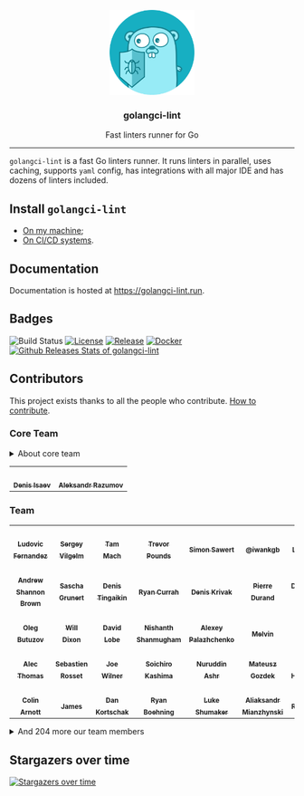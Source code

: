 <p align="center">
  <img alt="golangci-lint logo" src="assets/go.png" height="150" />
  <h3 align="center">golangci-lint</h3>
  <p align="center">Fast linters runner for Go</p>
</p>

---

`golangci-lint` is a fast Go linters runner. It runs linters in parallel, uses caching, supports `yaml` config, has integrations
with all major IDE and has dozens of linters included.

## Install `golangci-lint`

- [On my machine](https://golangci-lint.run/usage/install/#local-installation);
- [On CI/CD systems](https://golangci-lint.run/usage/install/#ci-installation).

## Documentation

Documentation is hosted at https://golangci-lint.run.

## Badges

![Build Status](https://github.com/golangci/golangci-lint/workflows/CI/badge.svg)
[![License](https://img.shields.io/github/license/golangci/golangci-lint)](/LICENSE)
[![Release](https://img.shields.io/github/release/golangci/golangci-lint.svg)](https://github.com/golangci/golangci-lint/releases/latest)
[![Docker](https://img.shields.io/docker/pulls/golangci/golangci-lint)](https://hub.docker.com/r/golangci/golangci-lint)
[![Github Releases Stats of golangci-lint](https://img.shields.io/github/downloads/golangci/golangci-lint/total.svg?logo=github)](https://somsubhra.github.io/github-release-stats/?username=golangci&repository=golangci-lint)

## Contributors

This project exists thanks to all the people who contribute. [How to contribute](https://golangci-lint.run/contributing/quick-start/).

<!-- BEGIN AUTOGENERATED CONTRIBUTORS -->
<!-- prettier-ignore-start -->
<!-- markdownlint-disable -->
### Core Team

<details>
<summary>About core team</summary>

The GolangCI Core Team is a group of contributors that have demonstrated a lasting enthusiasm for the project and community.
The GolangCI Core Team has GitHub admin privileges on the repo.

#### Responsibilities
The Core Team has the following responsibilities:

1. Being available to answer high-level questions about vision and future.
2. Being available to review longstanding/forgotten pull requests.
3. Occasionally check issues, offer input, and categorize with GitHub issue labels.
4. Looking out for up-and-coming members of the GolangCI community who might want to serve as Core Team members.
5. Note that the Core Team – and all GolangCI contributors – are open source volunteers; membership on the Core Team is expressly not an obligation. The Core Team is distinguished as leaders in the community and while they are a good group to turn to when someone needs an answer to a question, they are still volunteering their time, and may not be available to help immediately.

</details>

<table>
<tr>
  <td align="center"><a href="https://disaev.me?utm_source=golangci-lint-contributors"><img src="https://avatars.githubusercontent.com/u/4648736?u=8c4976f3d4506b780533feacae77324505e8fa1c&v=4" width="100px;" alt=""/><br /><sub><b>Denis Isaev</b></sub></a></td>
  <td align="center"><a href="https://keybase.io/ernado?utm_source=golangci-lint-contributors"><img src="https://avatars.githubusercontent.com/u/866677?u=d349f6974fbf43763fa0c8f37c230e2a7ed28071&v=4" width="100px;" alt=""/><br /><sub><b>Aleksandr Razumov</b></sub></a></td>
</tr>
</table>

### Team

<table>
<tr>
  <td align="center"><a href="https://ldez.github.io/?utm_source=golangci-lint-contributors"><img src="https://avatars.githubusercontent.com/u/5674651?u=45f0e097891f1e7e0c45c5224dcce11c867038af&v=4" width="100px;" alt=""/><br /><sub><b>Ludovic Fernandez</b></sub></a></td>
  <td align="center"><a href="https://vilgelm.com?utm_source=golangci-lint-contributors"><img src="https://avatars.githubusercontent.com/u/523825?u=0d68efb10b9bbd957a2cf71c6633cf24f2e63106&v=4" width="100px;" alt=""/><br /><sub><b>Sergey Vilgelm</b></sub></a></td>
  <td align="center"><a href="https://tammach.dev?utm_source=golangci-lint-contributors"><img src="https://avatars.githubusercontent.com/u/9019229?u=434a8656f0f0917d35fe56322c81811036ec0e0c&v=4" width="100px;" alt=""/><br /><sub><b>Tam Mach</b></sub></a></td>
  <td align="center"><a href="https://tpounds.com?utm_source=golangci-lint-contributors"><img src="https://avatars.githubusercontent.com/u/195041?u=cab053161e59fece04c051169b59882b299ce97a&v=4" width="100px;" alt=""/><br /><sub><b>Trevor Pounds</b></sub></a></td>
  <td align="center"><a href="https://sawert.se?utm_source=golangci-lint-contributors"><img src="https://avatars.githubusercontent.com/u/3248948?u=168a0256091039230b67689a2e41202edfc481a2&v=4" width="100px;" alt=""/><br /><sub><b>Simon Sawert</b></sub></a></td>
  <td align="center"><a href="https://critical.today?utm_source=golangci-lint-contributors"><img src="https://avatars.githubusercontent.com/u/939646?u=9e11cf6d10e95c7b7f23b2a0199149139b387111&v=4" width="100px;" alt=""/><br /><sub><b>@iwankgb</b></sub></a></td>
  <td align="center"><a href="https://github.com/daixiang0?utm_source=golangci-lint-contributors"><img src="https://avatars.githubusercontent.com/u/26538619?u=6261612ded324edb4ce57dce98e40413276aeb74&v=4" width="100px;" alt=""/><br /><sub><b>Long Dai</b></sub></a></td>
</tr>
<tr>
  <td align="center"><a href="https://github.com/ashanbrown?utm_source=golangci-lint-contributors"><img src="https://avatars.githubusercontent.com/u/1858046?u=0f76832b272abc39282bac53c5507c1fc0703464&v=4" width="100px;" alt=""/><br /><sub><b>Andrew Shannon Brown</b></sub></a></td>
  <td align="center"><a href="http://saschagrunert.de?utm_source=golangci-lint-contributors"><img src="https://avatars.githubusercontent.com/u/695473?u=9b613ef9d039ad97b26b9bb2c72cdfc528a716cc&v=4" width="100px;" alt=""/><br /><sub><b>Sascha Grunert</b></sub></a></td>
  <td align="center"><a href="https://github.com/denis-tingaikin?utm_source=golangci-lint-contributors"><img src="https://avatars.githubusercontent.com/u/49399980?u=f5f05175a10b12450028c49e1f98a76dec05f465&v=4" width="100px;" alt=""/><br /><sub><b>Denis Tingaikin</b></sub></a></td>
  <td align="center"><a href="https://github.com/ryancurrah?utm_source=golangci-lint-contributors"><img src="https://avatars.githubusercontent.com/u/6209771?u=9d81ec835f9d3b4bc096422950567b213cea1098&v=4" width="100px;" alt=""/><br /><sub><b>Ryan Currah</b></sub></a></td>
  <td align="center"><a href="https://dkrivak.me?utm_source=golangci-lint-contributors"><img src="https://avatars.githubusercontent.com/u/11755173?v=4" width="100px;" alt=""/><br /><sub><b>Denis Krivak</b></sub></a></td>
  <td align="center"><a href="https://pierredurand.fr?utm_source=golangci-lint-contributors"><img src="https://avatars.githubusercontent.com/u/131535?v=4" width="100px;" alt=""/><br /><sub><b>Pierre Durand</b></sub></a></td>
  <td align="center"><a href="https://www.linkedin.com/in/ducovanamstel?utm_source=golangci-lint-contributors"><img src="https://avatars.githubusercontent.com/u/896592?u=d137ca0926c6e2a865f777053b8ade2e893ff80b&v=4" width="100px;" alt=""/><br /><sub><b>Duco van Amstel</b></sub></a></td>
</tr>
<tr>
  <td align="center"><a href="https://github.com/butuzov?utm_source=golangci-lint-contributors"><img src="https://avatars.githubusercontent.com/u/651824?u=6d901cb2d69a34896322733a5c0eb44982f3c61e&v=4" width="100px;" alt=""/><br /><sub><b>Oleg Butuzov</b></sub></a></td>
  <td align="center"><a href="https://willd.io?utm_source=golangci-lint-contributors"><img src="https://avatars.githubusercontent.com/u/6287275?u=58d7a50b67e7a04e26bcc85c670cf84230f9fe18&v=4" width="100px;" alt=""/><br /><sub><b>Will Dixon</b></sub></a></td>
  <td align="center"><a href="https://www.linkedin.com/in/dlopbec/?utm_source=golangci-lint-contributors"><img src="https://avatars.githubusercontent.com/u/5780637?u=6d93eaeff6f75facf5eeadb7d1a735ec9483f181&v=4" width="100px;" alt=""/><br /><sub><b>David Lobe</b></sub></a></td>
  <td align="center"><a href="https://growl.space?utm_source=golangci-lint-contributors"><img src="https://avatars.githubusercontent.com/u/6028224?u=e9058fc5ab87a316d5a6edb248dd71189c2ba4e7&v=4" width="100px;" alt=""/><br /><sub><b>Nishanth Shanmugham</b></sub></a></td>
  <td align="center"><a href="https://about.me/alexey.palazhchenko?utm_source=golangci-lint-contributors"><img src="https://avatars.githubusercontent.com/u/11512?v=4" width="100px;" alt=""/><br /><sub><b>Alexey Palazhchenko</b></sub></a></td>
  <td align="center"><a href="https://melvin.la?utm_source=golangci-lint-contributors"><img src="https://avatars.githubusercontent.com/u/275508?u=4c1869ff67a365968482e96400e62d7677820abc&v=4" width="100px;" alt=""/><br /><sub><b>Melvin</b></sub></a></td>
  <td align="center"><a href="http://dzx.cz?utm_source=golangci-lint-contributors"><img src="https://avatars.githubusercontent.com/u/15747583?u=ec61c760d3f87574d425323cbe7bf5194516b9eb&v=4" width="100px;" alt=""/><br /><sub><b>Matouš Dzivjak</b></sub></a></td>
</tr>
<tr>
  <td align="center"><a href="http://swapoff.org?utm_source=golangci-lint-contributors"><img src="https://avatars.githubusercontent.com/u/41767?v=4" width="100px;" alt=""/><br /><sub><b>Alec Thomas</b></sub></a></td>
  <td align="center"><a href="https://github.com/sebastien-rosset?utm_source=golangci-lint-contributors"><img src="https://avatars.githubusercontent.com/u/16657278?v=4" width="100px;" alt=""/><br /><sub><b>Sebastien Rosset</b></sub></a></td>
  <td align="center"><a href="https://github.com/jwilner?utm_source=golangci-lint-contributors"><img src="https://avatars.githubusercontent.com/u/1879661?u=d5fd87311dd118b3f6044f6d3644ebe6dbcc222c&v=4" width="100px;" alt=""/><br /><sub><b>Joe Wilner</b></sub></a></td>
  <td align="center"><a href="https://blog.ksoichiro.com/?utm_source=golangci-lint-contributors"><img src="https://avatars.githubusercontent.com/u/801987?v=4" width="100px;" alt=""/><br /><sub><b>Soichiro Kashima</b></sub></a></td>
  <td align="center"><a href="https://github.com/uudashr?utm_source=golangci-lint-contributors"><img src="https://avatars.githubusercontent.com/u/166053?u=0ccd812adf8125062b674494a4c912894206d27c&v=4" width="100px;" alt=""/><br /><sub><b>Nuruddin Ashr</b></sub></a></td>
  <td align="center"><a href="https://github.com/invidian?utm_source=golangci-lint-contributors"><img src="https://avatars.githubusercontent.com/u/16539896?u=bc6badcf4846d545738854733a5c1bd044fd9e26&v=4" width="100px;" alt=""/><br /><sub><b>Mateusz Gozdek</b></sub></a></td>
  <td align="center"><a href="https://github.com/theckman?utm_source=golangci-lint-contributors"><img src="https://avatars.githubusercontent.com/u/787332?u=e95e2c72123a59f93c1a7fd614c99f3eab3b18f1&v=4" width="100px;" alt=""/><br /><sub><b>Tim Heckman</b></sub></a></td>
</tr>
<tr>
  <td align="center"><a href="https://github.com/carnott-snap?utm_source=golangci-lint-contributors"><img src="https://avatars.githubusercontent.com/u/23408377?u=f53362538a6f5af7c6b91ab27dc0f73239abcab5&v=4" width="100px;" alt=""/><br /><sub><b>Colin Arnott</b></sub></a></td>
  <td align="center"><a href="https://github.com/Zamiell?utm_source=golangci-lint-contributors"><img src="https://avatars.githubusercontent.com/u/5511220?u=f8b0d15d0e5efe94463cff21f1f2b85df14c66b1&v=4" width="100px;" alt=""/><br /><sub><b>James</b></sub></a></td>
  <td align="center"><a href="https://kortschak.io/?utm_source=golangci-lint-contributors"><img src="https://avatars.githubusercontent.com/u/275221?u=afde66b960b9f3326fca83c2fce3e6758a58d6de&v=4" width="100px;" alt=""/><br /><sub><b>Dan Kortschak</b></sub></a></td>
  <td align="center"><a href="https://github.com/ryboe?utm_source=golangci-lint-contributors"><img src="https://avatars.githubusercontent.com/u/1250684?v=4" width="100px;" alt=""/><br /><sub><b>Ryan Boehning</b></sub></a></td>
  <td align="center"><a href="https://lukeshu.com?utm_source=golangci-lint-contributors"><img src="https://avatars.githubusercontent.com/u/90273?v=4" width="100px;" alt=""/><br /><sub><b>Luke Shumaker</b></sub></a></td>
  <td align="center"><a href="https://github.com/amenzhinsky?utm_source=golangci-lint-contributors"><img src="https://avatars.githubusercontent.com/u/1308953?u=07298a8c5d59c5637f31f30a3a40560b9475669d&v=4" width="100px;" alt=""/><br /><sub><b>Aliaksandr Mianzhynski</b></sub></a></td>
  <td align="center"><a href="http://rski.github.io?utm_source=golangci-lint-contributors"><img src="https://avatars.githubusercontent.com/u/2960312?u=f3c945c565cfe8415bb83a1e6e2057f6832d2f3e&v=4" width="100px;" alt=""/><br /><sub><b>Romanos</b></sub></a></td>
</tr>
</table>

<details>
<summary>And 204 more our team members</summary>

<table>
<tr>
  <td align="center"><a href="https://github.com/aneeshusa?utm_source=golangci-lint-contributors"><img src="https://avatars.githubusercontent.com/u/2085567?v=4" width="100px;" alt=""/><br /><sub><b>Aneesh Agrawal</b></sub></a></td>
  <td align="center"><a href="https://github.com/vovapi?utm_source=golangci-lint-contributors"><img src="https://avatars.githubusercontent.com/u/278946?u=31e14b2d2ba4b5d039d20292bff788aed8f114be&v=4" width="100px;" alt=""/><br /><sub><b>Vladimir Evgrafov</b></sub></a></td>
  <td align="center"><a href="http://qiita.com/sonatard/?utm_source=golangci-lint-contributors"><img src="https://avatars.githubusercontent.com/u/1586910?u=a55afe04467991530d0e152ded35a2359b973f5e&v=4" width="100px;" alt=""/><br /><sub><b>sonatard</b></sub></a></td>
  <td align="center"><a href="https://github.com/zhangyunhao116?utm_source=golangci-lint-contributors"><img src="https://avatars.githubusercontent.com/u/18065074?u=fa39a7103fcc35bd8675812be89d328f3004e376&v=4" width="100px;" alt=""/><br /><sub><b>ZhangYunHao</b></sub></a></td>
  <td align="center"><a href="https://github.com/jingyugao?utm_source=golangci-lint-contributors"><img src="https://avatars.githubusercontent.com/u/16934055?u=16d5d4b4b1574103cd1aaea399b236ae002055b2&v=4" width="100px;" alt=""/><br /><sub><b>gaojingyu</b></sub></a></td>
  <td align="center"><a href="https://github.com/odidev?utm_source=golangci-lint-contributors"><img src="https://avatars.githubusercontent.com/u/40816837?u=006db7f382c579d86c6649cfad96c04f54b8d222&v=4" width="100px;" alt=""/><br /><sub><b>@odidev</b></sub></a></td>
  <td align="center"><a href="https://fuyu.moe/members/nisevoid?utm_source=golangci-lint-contributors"><img src="https://avatars.githubusercontent.com/u/3254486?v=4" width="100px;" alt=""/><br /><sub><b>NiseVoid</b></sub></a></td>
</tr>
<tr>
  <td align="center"><a href="http://siobud.com?utm_source=golangci-lint-contributors"><img src="https://avatars.githubusercontent.com/u/1302304?v=4" width="100px;" alt=""/><br /><sub><b>Sean DuBois</b></sub></a></td>
  <td align="center"><a href="http://www.neglostyti.com?utm_source=golangci-lint-contributors"><img src="https://avatars.githubusercontent.com/u/2631366?v=4" width="100px;" alt=""/><br /><sub><b>Viktoras</b></sub></a></td>
  <td align="center"><a href="https://agniva.me?utm_source=golangci-lint-contributors"><img src="https://avatars.githubusercontent.com/u/1774000?u=2d77ef2b812cee7dd2dfd8f2709dcfad8b8ae539&v=4" width="100px;" alt=""/><br /><sub><b>Agniva De Sarker</b></sub></a></td>
  <td align="center"><a href="https://github.com/dahankzter?utm_source=golangci-lint-contributors"><img src="https://avatars.githubusercontent.com/u/171091?v=4" width="100px;" alt=""/><br /><sub><b>Henrik Johansson</b></sub></a></td>
  <td align="center"><a href="https://github.com/esimonov?utm_source=golangci-lint-contributors"><img src="https://avatars.githubusercontent.com/u/25531859?u=374b2f19abd0d62494bd458bc3a9c11921bd99c2&v=4" width="100px;" alt=""/><br /><sub><b>Eugene Simonov</b></sub></a></td>
  <td align="center"><a href="https://github.com/System-Glitch?utm_source=golangci-lint-contributors"><img src="https://avatars.githubusercontent.com/u/7251668?u=83aea13a141cfeb32095d5aa204c055ae4a11f7b&v=4" width="100px;" alt=""/><br /><sub><b>SystemGlitch</b></sub></a></td>
  <td align="center"><a href="https://johnstarich.com?utm_source=golangci-lint-contributors"><img src="https://avatars.githubusercontent.com/u/1009441?u=76ecc9848dd25d93f0722b077439806dac6e25b9&v=4" width="100px;" alt=""/><br /><sub><b>John Starich</b></sub></a></td>
</tr>
<tr>
  <td align="center"><a href="https://github.com/zchee?utm_source=golangci-lint-contributors"><img src="https://avatars.githubusercontent.com/u/6366270?u=b3b4c30edcd4ad8fe5da44faacbd1d70a8c836f5&v=4" width="100px;" alt=""/><br /><sub><b>Koichi Shiraishi</b></sub></a></td>
  <td align="center"><a href="https://www.bartfokker.com?utm_source=golangci-lint-contributors"><img src="https://avatars.githubusercontent.com/u/9822478?u=baf572cc0a5de3027ab0ce6a3ef42e8cbd02df36&v=4" width="100px;" alt=""/><br /><sub><b>Bart</b></sub></a></td>
  <td align="center"><a href="https://patrickkuca.com?utm_source=golangci-lint-contributors"><img src="https://avatars.githubusercontent.com/u/9790383?u=f3ee6bab4997260734040e0119d4cb35810973d7&v=4" width="100px;" alt=""/><br /><sub><b>Patrick Kuca</b></sub></a></td>
  <td align="center"><a href="https://twitter.com/quasilyte?utm_source=golangci-lint-contributors"><img src="https://avatars.githubusercontent.com/u/6286655?u=6b8bab6c6d40bf0a3b24634fcd826e32cff658c3&v=4" width="100px;" alt=""/><br /><sub><b>Iskander (Alex) Sharipov</b></sub></a></td>
  <td align="center"><a href="https://sanposhiho.com?utm_source=golangci-lint-contributors"><img src="https://avatars.githubusercontent.com/u/44139130?u=d0a40ab2af9d5c6c5a1379b80d26a0e8361161e9&v=4" width="100px;" alt=""/><br /><sub><b>Kensei Nakada</b></sub></a></td>
  <td align="center"><a href="https://dev.to/vearutop?utm_source=golangci-lint-contributors"><img src="https://avatars.githubusercontent.com/u/1381436?v=4" width="100px;" alt=""/><br /><sub><b>Viacheslav Poturaev</b></sub></a></td>
  <td align="center"><a href="https://github.com/dbraley?utm_source=golangci-lint-contributors"><img src="https://avatars.githubusercontent.com/u/2067019?u=47d3d161a65b877714779c39d2eb6dc686d427ec&v=4" width="100px;" alt=""/><br /><sub><b>David Braley</b></sub></a></td>
</tr>
<tr>
  <td align="center"><a href="https://lukasmalkmus.io?utm_source=golangci-lint-contributors"><img src="https://avatars.githubusercontent.com/u/9931588?u=51de6132f5f0e8f88aedf265a5205d9a91f4e1aa&v=4" width="100px;" alt=""/><br /><sub><b>Lukas Malkmus</b></sub></a></td>
  <td align="center"><a href="https://github.com/kulti?utm_source=golangci-lint-contributors"><img src="https://avatars.githubusercontent.com/u/1286683?u=d6b6fa0c86e3b714f7cb744bc79c052f81e5678c&v=4" width="100px;" alt=""/><br /><sub><b>Aleksey Bakin</b></sub></a></td>
  <td align="center"><a href="https://github.com/zealws?utm_source=golangci-lint-contributors"><img src="https://avatars.githubusercontent.com/u/794008?u=254ae340544f623670da67073fdbd7cfe37aa9f7&v=4" width="100px;" alt=""/><br /><sub><b>Zeal Wierslee</b></sub></a></td>
  <td align="center"><a href="https://github.com/kunwardeep?utm_source=golangci-lint-contributors"><img src="https://avatars.githubusercontent.com/u/13211086?u=d7eefb203f6ae0d66392ed4c874be785c1acc3d3&v=4" width="100px;" alt=""/><br /><sub><b>Kunwardeep</b></sub></a></td>
  <td align="center"><a href="https://github.com/srenatus?utm_source=golangci-lint-contributors"><img src="https://avatars.githubusercontent.com/u/870638?u=4607741d467654d0c0643043a64da994df94b76f&v=4" width="100px;" alt=""/><br /><sub><b>Stephan Renatus</b></sub></a></td>
  <td align="center"><a href="https://github.com/diegs?utm_source=golangci-lint-contributors"><img src="https://avatars.githubusercontent.com/u/74719?v=4" width="100px;" alt=""/><br /><sub><b>Diego Pontoriero</b></sub></a></td>
  <td align="center"><a href="https://www.linkedin.com/in/daniel-helfand-068aaa30/?utm_source=golangci-lint-contributors"><img src="https://avatars.githubusercontent.com/u/34258252?u=68dad1d1d85d47c4bab2de0112ab495c89b6fd49&v=4" width="100px;" alt=""/><br /><sub><b>Daniel Helfand</b></sub></a></td>
</tr>
<tr>
  <td align="center"><a href="https://github.com/zikaeroh?utm_source=golangci-lint-contributors"><img src="https://avatars.githubusercontent.com/u/48577114?u=0732d500b9122545949572de8a2e8f1fe9d4dd88&v=4" width="100px;" alt=""/><br /><sub><b>Zik</b></sub></a></td>
  <td align="center"><a href="https://github.com/alexec?utm_source=golangci-lint-contributors"><img src="https://avatars.githubusercontent.com/u/1142830?u=9402e9228d932dfe46ffd8a0b1185bd907cac79f&v=4" width="100px;" alt=""/><br /><sub><b>Alex Collins</b></sub></a></td>
  <td align="center"><a href="https://nakabonne.dev?utm_source=golangci-lint-contributors"><img src="https://avatars.githubusercontent.com/u/19730728?u=88c465f1caf239c1852208116593939c22312c13&v=4" width="100px;" alt=""/><br /><sub><b>Ryo Nakao</b></sub></a></td>
  <td align="center"><a href="https://github.com/dahu33?utm_source=golangci-lint-contributors"><img src="https://avatars.githubusercontent.com/u/2038888?u=d4ab9e715b894d12a6b4cef9b66bc81145126dd4&v=4" width="100px;" alt=""/><br /><sub><b>Pierre R</b></sub></a></td>
  <td align="center"><a href="http://magnetikonline.com?utm_source=golangci-lint-contributors"><img src="https://avatars.githubusercontent.com/u/1818757?u=27ca8c53c66113faa67f6b48aeb8841717c0ee2f&v=4" width="100px;" alt=""/><br /><sub><b>Peter Mescalchin</b></sub></a></td>
  <td align="center"><a href="https://tommy-muehle.io?utm_source=golangci-lint-contributors"><img src="https://avatars.githubusercontent.com/u/1351840?u=e67e63465607260d9e486875ac8f9dbb299c08f9&v=4" width="100px;" alt=""/><br /><sub><b>Tommy Mühle</b></sub></a></td>
  <td align="center"><a href="https://github.com/thaJeztah?utm_source=golangci-lint-contributors"><img src="https://avatars.githubusercontent.com/u/1804568?u=ebc86d007fefd2b388d2a8da5f0e3d6f239ede2f&v=4" width="100px;" alt=""/><br /><sub><b>Sebastiaan van Stijn</b></sub></a></td>
</tr>
<tr>
  <td align="center"><a href="https://github.com/Dominik-K?utm_source=golangci-lint-contributors"><img src="https://avatars.githubusercontent.com/u/5795847?u=e32b349860f30b6d08dd361399df310ab4bbf492&v=4" width="100px;" alt=""/><br /><sub><b>@Dominik-K</b></sub></a></td>
  <td align="center"><a href="https://ferhatelmas.com?utm_source=golangci-lint-contributors"><img src="https://avatars.githubusercontent.com/u/648018?u=22a8813458f8832e73d2b3b12b5e3685547ba0e9&v=4" width="100px;" alt=""/><br /><sub><b>ferhat elmas</b></sub></a></td>
  <td align="center"><a href="https://twitter.com/migueljimeno96?utm_source=golangci-lint-contributors"><img src="https://avatars.githubusercontent.com/u/6826244?u=03bcd0f7f342886d3abc5281311c932e832b3146&v=4" width="100px;" alt=""/><br /><sub><b>M. Ángel Jimeno</b></sub></a></td>
  <td align="center"><a href="https://github.com/crsdrw?utm_source=golangci-lint-contributors"><img src="https://avatars.githubusercontent.com/u/811010?v=4" width="100px;" alt=""/><br /><sub><b>Chris Drew</b></sub></a></td>
  <td align="center"><a href="https://github.com/maratori?utm_source=golangci-lint-contributors"><img src="https://avatars.githubusercontent.com/u/16486128?v=4" width="100px;" alt=""/><br /><sub><b>Marat Reymers</b></sub></a></td>
  <td align="center"><a href="http://teivah.io?utm_source=golangci-lint-contributors"><img src="https://avatars.githubusercontent.com/u/934784?u=a205b19f43dc3f90c3cbf5b1d6198328c2dff6c3&v=4" width="100px;" alt=""/><br /><sub><b>Teiva Harsanyi</b></sub></a></td>
  <td align="center"><a href="https://github.com/csilvers?utm_source=golangci-lint-contributors"><img src="https://avatars.githubusercontent.com/u/1445223?v=4" width="100px;" alt=""/><br /><sub><b>Craig Silverstein</b></sub></a></td>
</tr>
<tr>
  <td align="center"><a href="https://entgo.io?utm_source=golangci-lint-contributors"><img src="https://avatars.githubusercontent.com/u/7413593?u=bd1180bdbb558d7f74be9e0a0a840529b1442c1e&v=4" width="100px;" alt=""/><br /><sub><b>Ariel Mashraki</b></sub></a></td>
  <td align="center"><a href="https://github.com/idenx?utm_source=golangci-lint-contributors"><img src="https://avatars.githubusercontent.com/u/1843231?v=4" width="100px;" alt=""/><br /><sub><b>Denis Isaev</b></sub></a></td>
  <td align="center"><a href="http://twpayne.blogspot.com/?utm_source=golangci-lint-contributors"><img src="https://avatars.githubusercontent.com/u/6942?u=227a4496aba8d3f526c53bdb6aa7713b22c56906&v=4" width="100px;" alt=""/><br /><sub><b>Tom Payne</b></sub></a></td>
  <td align="center"><a href="https://fsouza.dev?utm_source=golangci-lint-contributors"><img src="https://avatars.githubusercontent.com/u/108725?u=b8d5f2610fa65b1ff6e54ff6f2b16a4643c8d849&v=4" width="100px;" alt=""/><br /><sub><b>francisco souza</b></sub></a></td>
  <td align="center"><a href="https://www.pedanticorderliness.com?utm_source=golangci-lint-contributors"><img src="https://avatars.githubusercontent.com/u/343979?u=6443fee0e543d22b07b02edf0ed8fb1ce4943b5a&v=4" width="100px;" alt=""/><br /><sub><b>Ryan Olds</b></sub></a></td>
  <td align="center"><a href="https://www.suezawa.net/?utm_source=golangci-lint-contributors"><img src="https://avatars.githubusercontent.com/u/1150301?u=ef7565231d0940a9bcf4b52496268cb56773ba0a&v=4" width="100px;" alt=""/><br /><sub><b>Hiroki Suezawa</b></sub></a></td>
  <td align="center"><a href="https://github.com/jfrabaute?utm_source=golangci-lint-contributors"><img src="https://avatars.githubusercontent.com/u/100247?v=4" width="100px;" alt=""/><br /><sub><b>Fabrice</b></sub></a></td>
</tr>
<tr>
  <td align="center"><a href="https://github.com/cblecker?utm_source=golangci-lint-contributors"><img src="https://avatars.githubusercontent.com/u/1431969?v=4" width="100px;" alt=""/><br /><sub><b>Christoph Blecker</b></sub></a></td>
  <td align="center"><a href="http://immutables.pl?utm_source=golangci-lint-contributors"><img src="https://avatars.githubusercontent.com/u/909896?u=8c37517f61b02e529477ea1e68e52b453d849312&v=4" width="100px;" alt=""/><br /><sub><b>Mateusz Bilski</b></sub></a></td>
  <td align="center"><a href="https://github.com/RX14?utm_source=golangci-lint-contributors"><img src="https://avatars.githubusercontent.com/u/2788811?u=af7e6311b7c6a7288c691caaccd8d9bbe5978967&v=4" width="100px;" alt=""/><br /><sub><b>Stephanie Wilde-Hobbs</b></sub></a></td>
  <td align="center"><a href="http://www.twitter.com/corylanou?utm_source=golangci-lint-contributors"><img src="https://avatars.githubusercontent.com/u/585100?u=7a1c046e387bdd6358e970e75a9f8ff06d0cf75c&v=4" width="100px;" alt=""/><br /><sub><b>Cory LaNou</b></sub></a></td>
  <td align="center"><a href="https://github.com/vitalyisaev2?utm_source=golangci-lint-contributors"><img src="https://avatars.githubusercontent.com/u/5507054?u=a6015f53f3ce999d065218ecf43242f11b6c72ad&v=4" width="100px;" alt=""/><br /><sub><b>Vitaly Isaev</b></sub></a></td>
  <td align="center"><a href="https://kilabit.info?utm_source=golangci-lint-contributors"><img src="https://avatars.githubusercontent.com/u/43306?v=4" width="100px;" alt=""/><br /><sub><b>Shulhan</b></sub></a></td>
  <td align="center"><a href="https://renatosuero.dev/?utm_source=golangci-lint-contributors"><img src="https://avatars.githubusercontent.com/u/1093214?u=c37ab360f4fa3a6c7f168aaf706e8a47323dc101&v=4" width="100px;" alt=""/><br /><sub><b>Renato Suero</b></sub></a></td>
</tr>
<tr>
  <td align="center"><a href="https://github.com/bvwells?utm_source=golangci-lint-contributors"><img src="https://avatars.githubusercontent.com/u/22873967?u=033f18ad6e723a44fb01eed9e3a4665457de5636&v=4" width="100px;" alt=""/><br /><sub><b>Ben Wells</b></sub></a></td>
  <td align="center"><a href="https://github.com/bflad?utm_source=golangci-lint-contributors"><img src="https://avatars.githubusercontent.com/u/189114?v=4" width="100px;" alt=""/><br /><sub><b>Brian Flad</b></sub></a></td>
  <td align="center"><a href="http://www.ivehearditbothways.com/?utm_source=golangci-lint-contributors"><img src="https://avatars.githubusercontent.com/u/3922475?u=e2cfddc84121f6a272500b41bc75aa8a3bef9df7&v=4" width="100px;" alt=""/><br /><sub><b>Sean McGinnis</b></sub></a></td>
  <td align="center"><a href="https://github.com/grongor?utm_source=golangci-lint-contributors"><img src="https://avatars.githubusercontent.com/u/972493?v=4" width="100px;" alt=""/><br /><sub><b>Jakub Chábek</b></sub></a></td>
  <td align="center"><a href="https://github.com/tdakkota?utm_source=golangci-lint-contributors"><img src="https://avatars.githubusercontent.com/u/15220500?u=41aad36b4fcc340495e2d1d0193255e4010e6a59&v=4" width="100px;" alt=""/><br /><sub><b>tdakkota</b></sub></a></td>
  <td align="center"><a href="https://github.com/ewohltman?utm_source=golangci-lint-contributors"><img src="https://avatars.githubusercontent.com/u/5953186?u=bf31ce63008802393b3b58c3bd84b8dae76b3946&v=4" width="100px;" alt=""/><br /><sub><b>Eric Wohltman</b></sub></a></td>
  <td align="center"><a href="https://github.com/clebs?utm_source=golangci-lint-contributors"><img src="https://avatars.githubusercontent.com/u/1059661?u=5e97822449348c17c17a78621eb96eaf74deb103&v=4" width="100px;" alt=""/><br /><sub><b>Borja Clemente</b></sub></a></td>
</tr>
<tr>
  <td align="center"><a href="https://github.com/masibw?utm_source=golangci-lint-contributors"><img src="https://avatars.githubusercontent.com/u/43804414?u=cc47091557adf2a950b10400b15d76916ff5f97f&v=4" width="100px;" alt=""/><br /><sub><b>masibw</b></sub></a></td>
  <td align="center"><a href="http://me.gsora.xyz?utm_source=golangci-lint-contributors"><img src="https://avatars.githubusercontent.com/u/145909?u=d16caa31322cbaaf401f76ad7030f9743dfb4e4a&v=4" width="100px;" alt=""/><br /><sub><b>Gianguido Sora'</b></sub></a></td>
  <td align="center"><a href="http://www.snowfrog.net?utm_source=golangci-lint-contributors"><img src="https://avatars.githubusercontent.com/u/56102?u=39088fc794a8635849e06ba6e8a5ef8a75b194cf&v=4" width="100px;" alt=""/><br /><sub><b>Sonia Hamilton</b></sub></a></td>
  <td align="center"><a href="https://github.com/derElektrobesen?utm_source=golangci-lint-contributors"><img src="https://avatars.githubusercontent.com/u/4015637?u=8020c4cb1c123fe3ec6f393ea75b1927e92565a3&v=4" width="100px;" alt=""/><br /><sub><b>Berezhnoy Pavel</b></sub></a></td>
  <td align="center"><a href="https://leduc.uk?utm_source=golangci-lint-contributors"><img src="https://avatars.githubusercontent.com/u/55436491?v=4" width="100px;" alt=""/><br /><sub><b>Henry</b></sub></a></td>
  <td align="center"><a href="https://github.com/neha-viswanathan?utm_source=golangci-lint-contributors"><img src="https://avatars.githubusercontent.com/u/12013126?u=ac3c8aae637d4575d6b54907fbcbdaaa70ee418d&v=4" width="100px;" alt=""/><br /><sub><b>Neha Viswanathan</b></sub></a></td>
  <td align="center"><a href="https://myrenett.no?utm_source=golangci-lint-contributors"><img src="https://avatars.githubusercontent.com/u/75205?u=7c1c69aec977da78bf452fe2c2c8382999fdb42c&v=4" width="100px;" alt=""/><br /><sub><b>Sindre Røkenes Myren</b></sub></a></td>
</tr>
<tr>
  <td align="center"><a href="https://aofeisheng.com?utm_source=golangci-lint-contributors"><img src="https://avatars.githubusercontent.com/u/5037285?u=2f1c2a9317d995c4a84461d5197c552ab0d89e43&v=4" width="100px;" alt=""/><br /><sub><b>Aofei Sheng</b></sub></a></td>
  <td align="center"><a href="https://developer20.com?utm_source=golangci-lint-contributors"><img src="https://avatars.githubusercontent.com/u/1235620?u=8dcb00ac7132f4de19392d7f8b1b4e2b17e692b7&v=4" width="100px;" alt=""/><br /><sub><b>Bartłomiej Klimczak</b></sub></a></td>
  <td align="center"><a href="https://github.com/mxpv?utm_source=golangci-lint-contributors"><img src="https://avatars.githubusercontent.com/u/865334?u=a47007c3fc95832646d2c935da12aaff81a48ca3&v=4" width="100px;" alt=""/><br /><sub><b>Maksym Pavlenko</b></sub></a></td>
  <td align="center"><a href="https://github.com/chappjc?utm_source=golangci-lint-contributors"><img src="https://avatars.githubusercontent.com/u/9373513?u=e78e21f230dd575a53a060c37dee051806ae0572&v=4" width="100px;" alt=""/><br /><sub><b>Jonathan Chappelow</b></sub></a></td>
  <td align="center"><a href="http://sitano.github.io/?utm_source=golangci-lint-contributors"><img src="https://avatars.githubusercontent.com/u/564610?u=1830fc4bffb6829093a7f4404ee581c43d909c36&v=4" width="100px;" alt=""/><br /><sub><b>Ivan</b></sub></a></td>
  <td align="center"><a href="https://jlucktay.dev?utm_source=golangci-lint-contributors"><img src="https://avatars.githubusercontent.com/u/460028?u=2cbe899ed33b64bdc02128467bc42f0bc2c7330e&v=4" width="100px;" alt=""/><br /><sub><b>James Lucktaylor</b></sub></a></td>
  <td align="center"><a href="https://github.com/dhui?utm_source=golangci-lint-contributors"><img src="https://avatars.githubusercontent.com/u/896205?u=3e4fbfd18cabace9d5f7c72b7e1da12dcce5b955&v=4" width="100px;" alt=""/><br /><sub><b>Dale Hui</b></sub></a></td>
</tr>
<tr>
  <td align="center"><a href="https://linkedin.com/in/ofabry?utm_source=golangci-lint-contributors"><img src="https://avatars.githubusercontent.com/u/32484950?u=b1dd24de988ecfb2b60c94de997b9110a103ae80&v=4" width="100px;" alt=""/><br /><sub><b>Ondrej Fabry</b></sub></a></td>
  <td align="center"><a href="https://github.com/proton-ab?utm_source=golangci-lint-contributors"><img src="https://avatars.githubusercontent.com/u/25139420?u=53918e67ce92a25351b1ea2ee9ce98435bea0cc8&v=4" width="100px;" alt=""/><br /><sub><b>proton</b></sub></a></td>
  <td align="center"><a href="https://markwalther.ch?utm_source=golangci-lint-contributors"><img src="https://avatars.githubusercontent.com/u/5138316?u=abf836167fb8e5131459b17b6961e20126338a47&v=4" width="100px;" alt=""/><br /><sub><b>Markus</b></sub></a></td>
  <td align="center"><a href="https://github.com/laverya?utm_source=golangci-lint-contributors"><img src="https://avatars.githubusercontent.com/u/2318911?u=12f6803204811ffd8ce33c1fef0281554fdcbb20&v=4" width="100px;" alt=""/><br /><sub><b>Andrew Lavery</b></sub></a></td>
  <td align="center"><a href="https://kishaningithub.github.io/?utm_source=golangci-lint-contributors"><img src="https://avatars.githubusercontent.com/u/763760?u=55a5f3e937025e54e2736ca1fc38f0ab3788527f&v=4" width="100px;" alt=""/><br /><sub><b>Kishan B</b></sub></a></td>
  <td align="center"><a href="https://github.com/rliebz?utm_source=golangci-lint-contributors"><img src="https://avatars.githubusercontent.com/u/5321575?v=4" width="100px;" alt=""/><br /><sub><b>Robert Liebowitz</b></sub></a></td>
  <td align="center"><a href="https://twitter.com/tariq1890?utm_source=golangci-lint-contributors"><img src="https://avatars.githubusercontent.com/u/2658224?u=5719f58847e3414945290592663045c82b04b272&v=4" width="100px;" alt=""/><br /><sub><b>Tariq Ibrahim</b></sub></a></td>
</tr>
<tr>
  <td align="center"><a href="https://github.com/pstibrany?utm_source=golangci-lint-contributors"><img src="https://avatars.githubusercontent.com/u/895919?v=4" width="100px;" alt=""/><br /><sub><b>Peter Štibraný</b></sub></a></td>
  <td align="center"><a href="https://github.com/kaka19ace?utm_source=golangci-lint-contributors"><img src="https://avatars.githubusercontent.com/u/1320568?u=9f02e3ae234ea1e76a3682ada8166c905104f555&v=4" width="100px;" alt=""/><br /><sub><b>kaixiang zhong</b></sub></a></td>
  <td align="center"><a href="https://github.com/ced42?utm_source=golangci-lint-contributors"><img src="https://avatars.githubusercontent.com/u/17880812?v=4" width="100px;" alt=""/><br /><sub><b>@ced42</b></sub></a></td>
  <td align="center"><a href="https://github.com/dgsb?utm_source=golangci-lint-contributors"><img src="https://avatars.githubusercontent.com/u/5495748?v=4" width="100px;" alt=""/><br /><sub><b>David Bariod</b></sub></a></td>
  <td align="center"><a href="http://derekperkins.com?utm_source=golangci-lint-contributors"><img src="https://avatars.githubusercontent.com/u/3588778?v=4" width="100px;" alt=""/><br /><sub><b>Derek Perkins</b></sub></a></td>
  <td align="center"><a href="https://github.com/beono?utm_source=golangci-lint-contributors"><img src="https://avatars.githubusercontent.com/u/539474?u=6a91ec994f805519330015aa6251677a307ada59&v=4" width="100px;" alt=""/><br /><sub><b>Eldar Rakhimberdin</b></sub></a></td>
  <td align="center"><a href="https://blog.schoentoon.blue?utm_source=golangci-lint-contributors"><img src="https://avatars.githubusercontent.com/u/417618?u=294670670fd504a353586a57b32cf0fe4843f8eb&v=4" width="100px;" alt=""/><br /><sub><b>Toon Schoenmakers</b></sub></a></td>
</tr>
<tr>
  <td align="center"><a href="https://github.com/cezarsa?utm_source=golangci-lint-contributors"><img src="https://avatars.githubusercontent.com/u/11041?u=cde690e3dd7a6ebf895e11f3ff144b27f8fcb46c&v=4" width="100px;" alt=""/><br /><sub><b>Cezar Sá Espinola</b></sub></a></td>
  <td align="center"><a href="https://github.com/benpaxton-hf?utm_source=golangci-lint-contributors"><img src="https://avatars.githubusercontent.com/u/24317933?v=4" width="100px;" alt=""/><br /><sub><b>Ben Paxton</b></sub></a></td>
  <td align="center"><a href="https://github.com/a-kuchin?utm_source=golangci-lint-contributors"><img src="https://avatars.githubusercontent.com/u/44059234?u=9ebb304fb79a5359199738bfa08a0c98a0d28090&v=4" width="100px;" alt=""/><br /><sub><b>Andrey Kuchin</b></sub></a></td>
  <td align="center"><a href="https://connoradams.co.uk?utm_source=golangci-lint-contributors"><img src="https://avatars.githubusercontent.com/u/10026538?u=532bda717283aa1bba2d47f74b19107787fead82&v=4" width="100px;" alt=""/><br /><sub><b>Connor Adams</b></sub></a></td>
  <td align="center"><a href="https://draveness.me/?utm_source=golangci-lint-contributors"><img src="https://avatars.githubusercontent.com/u/6493255?u=63f81c96cc52db210f104df233899342b280a2e2&v=4" width="100px;" alt=""/><br /><sub><b>Draven</b></sub></a></td>
  <td align="center"><a href="https://martins.irbe.dev?utm_source=golangci-lint-contributors"><img src="https://avatars.githubusercontent.com/u/13367583?u=aa82d43331fd575f1ff3cf039aaaeb9913e63dc3&v=4" width="100px;" alt=""/><br /><sub><b>Martins Irbe</b></sub></a></td>
  <td align="center"><a href="https://brito.com.br?utm_source=golangci-lint-contributors"><img src="https://avatars.githubusercontent.com/u/7620947?u=1a38797fbcd5e0b847cbbffc2b8a9e6e281da93d&v=4" width="100px;" alt=""/><br /><sub><b>Rodrigo Brito</b></sub></a></td>
</tr>
<tr>
  <td align="center"><a href="https://www.linkedin.com/in/mark-sartakov?utm_source=golangci-lint-contributors"><img src="https://avatars.githubusercontent.com/u/34810318?u=a1865af09b2fc37cd72885f6d7f38af949c63e1c&v=4" width="100px;" alt=""/><br /><sub><b>Mark Sart</b></sub></a></td>
  <td align="center"><a href="https://jawa.dev?utm_source=golangci-lint-contributors"><img src="https://avatars.githubusercontent.com/u/194275?u=afa97022f150dbd6625f5a6a69fd74e6204a4c1b&v=4" width="100px;" alt=""/><br /><sub><b>Joshua Rubin</b></sub></a></td>
  <td align="center"><a href="https://kyoh86.dev?utm_source=golangci-lint-contributors"><img src="https://avatars.githubusercontent.com/u/5582459?u=062f9074b6d432f073b7e09940e70fc1c092e072&v=4" width="100px;" alt=""/><br /><sub><b>Kyoichiro Yamada</b></sub></a></td>
  <td align="center"><a href="https://github.com/sspaink?utm_source=golangci-lint-contributors"><img src="https://avatars.githubusercontent.com/u/3441183?u=363c9e9b586bf4abe1f876d6b2072bc6e98e032f&v=4" width="100px;" alt=""/><br /><sub><b>Sebastian Spaink</b></sub></a></td>
  <td align="center"><a href="https://funloop.org?utm_source=golangci-lint-contributors"><img src="https://avatars.githubusercontent.com/u/725613?u=7e1ec57b59f6f93d3e94d9b9d2473f8bdd89ba0d&v=4" width="100px;" alt=""/><br /><sub><b>Linus Arver</b></sub></a></td>
  <td align="center"><a href="http://stainlessed.co.uk?utm_source=golangci-lint-contributors"><img src="https://avatars.githubusercontent.com/u/151272?u=8a3688637befe674727827e9c2050c7c5b016c26&v=4" width="100px;" alt=""/><br /><sub><b>Glen Mailer</b></sub></a></td>
  <td align="center"><a href="https://github.com/ian-howell?utm_source=golangci-lint-contributors"><img src="https://avatars.githubusercontent.com/u/10422579?u=ff9c375b5ee2c41b4bdd20b1e32a6fc40bd6ad0f&v=4" width="100px;" alt=""/><br /><sub><b>Ian Howell</b></sub></a></td>
</tr>
<tr>
  <td align="center"><a href="https://twitter.com/hugelgupf?utm_source=golangci-lint-contributors"><img src="https://avatars.githubusercontent.com/u/1994130?u=049cf9d9efdeb5bf54c93ed7ee70bf5a64b437d7&v=4" width="100px;" alt=""/><br /><sub><b>Chris K</b></sub></a></td>
  <td align="center"><a href="https://tomarrell.com?utm_source=golangci-lint-contributors"><img src="https://avatars.githubusercontent.com/u/7939459?u=330de5d206f2ff0fc34cde7d718e055971c3d8d0&v=4" width="100px;" alt=""/><br /><sub><b>Tom Arrell</b></sub></a></td>
  <td align="center"><a href="https://media.giphy.com/media/XxWjoyOLi4mkM/giphy.gif?utm_source=golangci-lint-contributors"><img src="https://avatars.githubusercontent.com/u/24299864?u=2ff91f3ab37067826ed6986ff11fdaabc7a79b1f&v=4" width="100px;" alt=""/><br /><sub><b>Marko</b></sub></a></td>
  <td align="center"><a href="http://cflewis.com?utm_source=golangci-lint-contributors"><img src="https://avatars.githubusercontent.com/u/43708?u=20ffa568c463916d20483acee34b09dd26581dec&v=4" width="100px;" alt=""/><br /><sub><b>Chris Lewis</b></sub></a></td>
  <td align="center"><a href="https://github.com/gleichda?utm_source=golangci-lint-contributors"><img src="https://avatars.githubusercontent.com/u/15176026?u=7555939416df1132efc87906be73f15846557db3&v=4" width="100px;" alt=""/><br /><sub><b>David Gleich</b></sub></a></td>
  <td align="center"><a href="https://pararang.github.io/?utm_source=golangci-lint-contributors"><img src="https://avatars.githubusercontent.com/u/8720184?v=4" width="100px;" alt=""/><br /><sub><b>Muhammad Ikhsan</b></sub></a></td>
  <td align="center"><a href="https://www.linkedin.com/in/titusyaka/?utm_source=golangci-lint-contributors"><img src="https://avatars.githubusercontent.com/u/5277948?u=784515fda5ba2358fdc0b67ab9f654a70d4a426b&v=4" width="100px;" alt=""/><br /><sub><b>Denis Titusov</b></sub></a></td>
</tr>
<tr>
  <td align="center"><a href="https://github.com/vterdunov?utm_source=golangci-lint-contributors"><img src="https://avatars.githubusercontent.com/u/13706147?v=4" width="100px;" alt=""/><br /><sub><b>Terdunov Vyacheslav</b></sub></a></td>
  <td align="center"><a href="https://github.com/sean-?utm_source=golangci-lint-contributors"><img src="https://avatars.githubusercontent.com/u/349516?v=4" width="100px;" alt=""/><br /><sub><b>Sean Chittenden</b></sub></a></td>
  <td align="center"><a href="http://teawater.github.io/?utm_source=golangci-lint-contributors"><img src="https://avatars.githubusercontent.com/u/432382?u=9514a61d4673645c588601398737d29e68ae2372&v=4" width="100px;" alt=""/><br /><sub><b>Hui Zhu</b></sub></a></td>
  <td align="center"><a href="https://github.com/Harsimran1?utm_source=golangci-lint-contributors"><img src="https://avatars.githubusercontent.com/u/8309130?u=827935180bf29dbed77f16f0fd4783fae3a7e5e0&v=4" width="100px;" alt=""/><br /><sub><b>@Harsimran1</b></sub></a></td>
  <td align="center"><a href="https://rinsuki.net/?utm_source=golangci-lint-contributors"><img src="https://avatars.githubusercontent.com/u/6533808?u=325d7d5a86a50917290fddbe8d6204e712d632aa&v=4" width="100px;" alt=""/><br /><sub><b>rinsuki</b></sub></a></td>
  <td align="center"><a href="https://www.linkedin.com/in/syndbg?utm_source=golangci-lint-contributors"><img src="https://avatars.githubusercontent.com/u/6031925?u=c4e3f377319dbe9b87b0c7fe4b06d9ba49895c9f&v=4" width="100px;" alt=""/><br /><sub><b>Anton Antonov</b></sub></a></td>
  <td align="center"><a href="https://github.com/elliots?utm_source=golangci-lint-contributors"><img src="https://avatars.githubusercontent.com/u/622455?v=4" width="100px;" alt=""/><br /><sub><b>☃ Elliot Shepherd</b></sub></a></td>
</tr>
<tr>
  <td align="center"><a href="https://nvartolomei.com?utm_source=golangci-lint-contributors"><img src="https://avatars.githubusercontent.com/u/543193?u=972ac6bbb1e48aa474e8677fd3b9368fe61e4872&v=4" width="100px;" alt=""/><br /><sub><b>@nvartolomei</b></sub></a></td>
  <td align="center"><a href="https://getcloudnative.io?utm_source=golangci-lint-contributors"><img src="https://avatars.githubusercontent.com/u/873565?u=abceeaf3aaa299e89ad07ee33ebc9e17c0f3258d&v=4" width="100px;" alt=""/><br /><sub><b>Martin Etmajer</b></sub></a></td>
  <td align="center"><a href="https://techknowlogick.com?utm_source=golangci-lint-contributors"><img src="https://avatars.githubusercontent.com/u/164197?v=4" width="100px;" alt=""/><br /><sub><b>@techknowlogick</b></sub></a></td>
  <td align="center"><a href="https://github.com/fisherxu?utm_source=golangci-lint-contributors"><img src="https://avatars.githubusercontent.com/u/28776356?u=16bb46f48840d43aaa8bf3692de51c26309ab27e&v=4" width="100px;" alt=""/><br /><sub><b>Fisher Xu</b></sub></a></td>
  <td align="center"><a href="https://github.com/matthewpoer?utm_source=golangci-lint-contributors"><img src="https://avatars.githubusercontent.com/u/727257?u=5efb699d02d7e627bbbdccafa804066b177e170b&v=4" width="100px;" alt=""/><br /><sub><b>Matthew Poer</b></sub></a></td>
  <td align="center"><a href="https://codyleyhan.com?utm_source=golangci-lint-contributors"><img src="https://avatars.githubusercontent.com/u/11651981?u=ee4ee8f95ae169207fb701e059f076ecadc51055&v=4" width="100px;" alt=""/><br /><sub><b>Cody Ley-Han</b></sub></a></td>
  <td align="center"><a href="https://marctuduri.com?utm_source=golangci-lint-contributors"><img src="https://avatars.githubusercontent.com/u/280193?u=985ca62d9dae51f3826bfee7b664bab08559b1af&v=4" width="100px;" alt=""/><br /><sub><b>Marc Tudurí</b></sub></a></td>
</tr>
<tr>
  <td align="center"><a href="https://github.com/pohang?utm_source=golangci-lint-contributors"><img src="https://avatars.githubusercontent.com/u/19980697?u=5f47fe20e767e04a2a0a3ce9423151172616bffc&v=4" width="100px;" alt=""/><br /><sub><b>Patrick Zhang</b></sub></a></td>
  <td align="center"><a href="https://github.com/darklore?utm_source=golangci-lint-contributors"><img src="https://avatars.githubusercontent.com/u/958690?v=4" width="100px;" alt=""/><br /><sub><b>darklore</b></sub></a></td>
  <td align="center"><a href="https://github.com/to6ka?utm_source=golangci-lint-contributors"><img src="https://avatars.githubusercontent.com/u/29016937?v=4" width="100px;" alt=""/><br /><sub><b>@to6ka</b></sub></a></td>
  <td align="center"><a href="https://github.com/evalexpr?utm_source=golangci-lint-contributors"><img src="https://avatars.githubusercontent.com/u/23485511?u=5c6b8d5b34333b88d58c11786812815b550aae94&v=4" width="100px;" alt=""/><br /><sub><b>@evalexpr</b></sub></a></td>
  <td align="center"><a href="https://github.com/cjkreklow?utm_source=golangci-lint-contributors"><img src="https://avatars.githubusercontent.com/u/55775?u=8ee6cac6c286964a9c15a73e2fa48de097700d79&v=4" width="100px;" alt=""/><br /><sub><b>Collin Kreklow</b></sub></a></td>
  <td align="center"><a href="http://ssgreg.com?utm_source=golangci-lint-contributors"><img src="https://avatars.githubusercontent.com/u/1574981?u=a5afff1d2f056a0ac05be2f5464afa5bc6d33631&v=4" width="100px;" alt=""/><br /><sub><b>Grigory Zubankov</b></sub></a></td>
  <td align="center"><a href="http://marcin.owsiany.pl/?utm_source=golangci-lint-contributors"><img src="https://avatars.githubusercontent.com/u/489420?u=e236c95628ea05d56bdc0b3d3ae01be35f2fb1d8&v=4" width="100px;" alt=""/><br /><sub><b>Marcin Owsiany</b></sub></a></td>
</tr>
<tr>
  <td align="center"><a href="https://github.com/xxpxxxxp?utm_source=golangci-lint-contributors"><img src="https://avatars.githubusercontent.com/u/1585918?u=6c092f7b5db6e7d6842cc843148c92604c2fa3c7&v=4" width="100px;" alt=""/><br /><sub><b>@xxpxxxxp</b></sub></a></td>
  <td align="center"><a href="https://kamil.samigullin.info?utm_source=golangci-lint-contributors"><img src="https://avatars.githubusercontent.com/u/1165416?u=d51ba7a1b9c74802350ba5dab08d2f5de39cd09e&v=4" width="100px;" alt=""/><br /><sub><b>Kamil Samigullin</b></sub></a></td>
  <td align="center"><a href="https://github.com/cjcjameson?utm_source=golangci-lint-contributors"><img src="https://avatars.githubusercontent.com/u/6885889?u=0b15031859ad908eb11af83878000ab09bed5609&v=4" width="100px;" alt=""/><br /><sub><b>C.J. Jameson</b></sub></a></td>
  <td align="center"><a href="https:// ectobit.com?utm_source=golangci-lint-contributors"><img src="https://avatars.githubusercontent.com/u/2791202?u=5da8d03f2e38de474a0a4f381691b0384aa9ff3b&v=4" width="100px;" alt=""/><br /><sub><b>Boban Acimovic</b></sub></a></td>
  <td align="center"><a href="https://github.com/dajohi?utm_source=golangci-lint-contributors"><img src="https://avatars.githubusercontent.com/u/3308193?u=451dc7ae6de642e9dc40c02fcebc51c4ce4a7323&v=4" width="100px;" alt=""/><br /><sub><b>David Hill</b></sub></a></td>
  <td align="center"><a href="http://troyronda.com?utm_source=golangci-lint-contributors"><img src="https://avatars.githubusercontent.com/u/1906596?u=24e2ee3a45173da6e512fedcd05fdfc24716e65e&v=4" width="100px;" alt=""/><br /><sub><b>Troy Ronda</b></sub></a></td>
  <td align="center"><a href="https://linkedin.com/in/osamingo?utm_source=golangci-lint-contributors"><img src="https://avatars.githubusercontent.com/u/1390409?u=e86592e414db66d6ac047a242e294bca95b4ea56&v=4" width="100px;" alt=""/><br /><sub><b>Osamu TONOMORI</b></sub></a></td>
</tr>
<tr>
  <td align="center"><a href="https://github.com/liubog2008?utm_source=golangci-lint-contributors"><img src="https://avatars.githubusercontent.com/u/7920667?v=4" width="100px;" alt=""/><br /><sub><b>Bo Liu</b></sub></a></td>
  <td align="center"><a href="https://stebalien.com?utm_source=golangci-lint-contributors"><img src="https://avatars.githubusercontent.com/u/310393?u=4e536db31b16cbf68588f80c363d2cf6ef6c7b9f&v=4" width="100px;" alt=""/><br /><sub><b>Steven Allen</b></sub></a></td>
  <td align="center"><a href="https://github.com/arnottcr?utm_source=golangci-lint-contributors"><img src="https://avatars.githubusercontent.com/u/2526260?u=507397c1f883caedf479b9a647f9ba540d7ba32e&v=4" width="100px;" alt=""/><br /><sub><b>Colin Arnott</b></sub></a></td>
  <td align="center"><a href="https://levyeran.medium.com/?utm_source=golangci-lint-contributors"><img src="https://avatars.githubusercontent.com/u/584783?u=1c3542da3906f55a624b47f2b9ae73a0de3dfa05&v=4" width="100px;" alt=""/><br /><sub><b>Eran Levy</b></sub></a></td>
  <td align="center"><a href="https://engineeringideas.substack.com?utm_source=golangci-lint-contributors"><img src="https://avatars.githubusercontent.com/u/609240?v=4" width="100px;" alt=""/><br /><sub><b>Roman Leventov</b></sub></a></td>
  <td align="center"><a href="https://eric.jain.name/?utm_source=golangci-lint-contributors"><img src="https://avatars.githubusercontent.com/u/1323903?v=4" width="100px;" alt=""/><br /><sub><b>Eric Jain</b></sub></a></td>
  <td align="center"><a href="https://github.com/mmatur?utm_source=golangci-lint-contributors"><img src="https://avatars.githubusercontent.com/u/1776972?u=fe2b7a5a4ab893f90667b8204803c4724d0cb7d7&v=4" width="100px;" alt=""/><br /><sub><b>Michael</b></sub></a></td>
</tr>
<tr>
  <td align="center"><a href="https://kulikov.im?utm_source=golangci-lint-contributors"><img src="https://avatars.githubusercontent.com/u/888650?u=e42fab110432eeb3d28a81b6bde4fd8d63066220&v=4" width="100px;" alt=""/><br /><sub><b>Evgeniy Kulikov</b></sub></a></td>
  <td align="center"><a href="http://cns.me?utm_source=golangci-lint-contributors"><img src="https://avatars.githubusercontent.com/u/715120?v=4" width="100px;" alt=""/><br /><sub><b>Chris Nesbitt-Smith</b></sub></a></td>
  <td align="center"><a href="https://es.linkedin.com/in/danicaba?utm_source=golangci-lint-contributors"><img src="https://avatars.githubusercontent.com/u/15898942?u=ef836b375a210ca5e5a9c3485a9d6b5a94f9532d&v=4" width="100px;" alt=""/><br /><sub><b>Daniel Caballero</b></sub></a></td>
  <td align="center"><a href="https://github.com/CarltonHenderson?utm_source=golangci-lint-contributors"><img src="https://avatars.githubusercontent.com/u/22032748?u=04ffcb0d59948341a48c07a74fc158e44114c5dd&v=4" width="100px;" alt=""/><br /><sub><b>Carlton Henderson</b></sub></a></td>
  <td align="center"><a href="https://momotaro98.github.io/?utm_source=golangci-lint-contributors"><img src="https://avatars.githubusercontent.com/u/9294726?u=dcb56ab26f41ca32b38843532ab7f9553bed0cf8&v=4" width="100px;" alt=""/><br /><sub><b>Shintaro Ikeda</b></sub></a></td>
  <td align="center"><a href="https://github.com/mattayes?utm_source=golangci-lint-contributors"><img src="https://avatars.githubusercontent.com/u/8622473?u=e68267ef69ef74636b036bd14194046cebc23246&v=4" width="100px;" alt=""/><br /><sub><b>Matt Braymer-Hayes</b></sub></a></td>
  <td align="center"><a href="https://github.com/golangci-releaser?utm_source=golangci-lint-contributors"><img src="https://avatars.githubusercontent.com/u/65486276?v=4" width="100px;" alt=""/><br /><sub><b>@golangci-releaser</b></sub></a></td>
</tr>
<tr>
  <td align="center"><a href="https://xuri.me?utm_source=golangci-lint-contributors"><img src="https://avatars.githubusercontent.com/u/2809468?u=c4de44a07b66fef3ba808b1becd4d3c2ed93e9c9&v=4" width="100px;" alt=""/><br /><sub><b>@xuri</b></sub></a></td>
  <td align="center"><a href="http://blog.ntrippy.net?utm_source=golangci-lint-contributors"><img src="https://avatars.githubusercontent.com/u/36466?v=4" width="100px;" alt=""/><br /><sub><b>Charl Matthee</b></sub></a></td>
  <td align="center"><a href="https://srizzling.github.io?utm_source=golangci-lint-contributors"><img src="https://avatars.githubusercontent.com/u/2313668?u=30e4daec389bc14e50ae088a63b37b02ef81c0d9&v=4" width="100px;" alt=""/><br /><sub><b>Sriram Venkatesh</b></sub></a></td>
  <td align="center"><a href="http://www.scode.org/?utm_source=golangci-lint-contributors"><img src="https://avatars.githubusercontent.com/u/59476?u=35fe85f5175bacc5521c195def108a5680976d6d&v=4" width="100px;" alt=""/><br /><sub><b>Peter Schuller</b></sub></a></td>
  <td align="center"><a href="https://github.com/dgolub?utm_source=golangci-lint-contributors"><img src="https://avatars.githubusercontent.com/u/5299?v=4" width="100px;" alt=""/><br /><sub><b>David Golub</b></sub></a></td>
  <td align="center"><a href="http://lk4d4.darth.io?utm_source=golangci-lint-contributors"><img src="https://avatars.githubusercontent.com/u/101445?u=8d86da37cd14c1d871da0fb1977521da14ae7285&v=4" width="100px;" alt=""/><br /><sub><b>Alexander Morozov</b></sub></a></td>
  <td align="center"><a href="https://github.com/hbandura?utm_source=golangci-lint-contributors"><img src="https://avatars.githubusercontent.com/u/731692?v=4" width="100px;" alt=""/><br /><sub><b>Hernan Bandura</b></sub></a></td>
</tr>
<tr>
  <td align="center"><a href="https://www.linkedin.com/in/liam-white?utm_source=golangci-lint-contributors"><img src="https://avatars.githubusercontent.com/u/14291598?u=669c70086377c0de758436d5ab1fca81f48690dc&v=4" width="100px;" alt=""/><br /><sub><b>Liam White</b></sub></a></td>
  <td align="center"><a href="https://github.com/alexdupre?utm_source=golangci-lint-contributors"><img src="https://avatars.githubusercontent.com/u/3694371?u=aa651af67b8de48a503cf82f5f7ef9d2a646af91&v=4" width="100px;" alt=""/><br /><sub><b>Alex Dupre</b></sub></a></td>
  <td align="center"><a href="https://commure.com?utm_source=golangci-lint-contributors"><img src="https://avatars.githubusercontent.com/u/10868426?u=6b2fef3f6a04b90cbabace8aae97e2a9837e6c1b&v=4" width="100px;" alt=""/><br /><sub><b>Juanito</b></sub></a></td>
  <td align="center"><a href="http://supereagle.github.io/?utm_source=golangci-lint-contributors"><img src="https://avatars.githubusercontent.com/u/3390333?u=c2f3e02916de40814c175560bcd831181f1e7117&v=4" width="100px;" alt=""/><br /><sub><b>Jinming Yue</b></sub></a></td>
  <td align="center"><a href="https://github.com/hypnoglow?utm_source=golangci-lint-contributors"><img src="https://avatars.githubusercontent.com/u/4853075?u=46a46b12713a37327db040e701fdf974032e4f28&v=4" width="100px;" alt=""/><br /><sub><b>Igor Zibarev</b></sub></a></td>
  <td align="center"><a href="https://github.com/wxdao?utm_source=golangci-lint-contributors"><img src="https://avatars.githubusercontent.com/u/1405249?u=5bf158903e33f6d6721b4b6989ced381b1c94eb9&v=4" width="100px;" alt=""/><br /><sub><b>@wxdao</b></sub></a></td>
  <td align="center"><a href="https://dunglas.fr?utm_source=golangci-lint-contributors"><img src="https://avatars.githubusercontent.com/u/57224?u=a7ed2cf3f0ae84c9e06925b94091b85a7d6324b0&v=4" width="100px;" alt=""/><br /><sub><b>Kévin Dunglas</b></sub></a></td>
</tr>
<tr>
  <td align="center"><a href="https://github.com/iyangsj?utm_source=golangci-lint-contributors"><img src="https://avatars.githubusercontent.com/u/780807?v=4" width="100px;" alt=""/><br /><sub><b>Sijie Yang</b></sub></a></td>
  <td align="center"><a href="http://www.stephengroat.com?utm_source=golangci-lint-contributors"><img src="https://avatars.githubusercontent.com/u/1159138?u=5dfa8464ae8884695e3214800085ac02a5da9283&v=4" width="100px;" alt=""/><br /><sub><b>Stephen</b></sub></a></td>
  <td align="center"><a href="https://me.coddeine.com/?utm_source=golangci-lint-contributors"><img src="https://avatars.githubusercontent.com/u/5120965?u=9834ae2b7d0dfeb32e050d06d6f4dd979404daf7&v=4" width="100px;" alt=""/><br /><sub><b>Thang Minh Vu</b></sub></a></td>
  <td align="center"><a href="https://github.com/juliaogris?utm_source=golangci-lint-contributors"><img src="https://avatars.githubusercontent.com/u/1596871?u=f911daad0502d9b840608caf8cb91d8fe600db13&v=4" width="100px;" alt=""/><br /><sub><b>Julia Ogris</b></sub></a></td>
  <td align="center"><a href="https://gregcurt.is?utm_source=golangci-lint-contributors"><img src="https://avatars.githubusercontent.com/u/230338?v=4" width="100px;" alt=""/><br /><sub><b>Greg Curtis</b></sub></a></td>
  <td align="center"><a href="https://github.com/ac-rappi?utm_source=golangci-lint-contributors"><img src="https://avatars.githubusercontent.com/u/54147417?v=4" width="100px;" alt=""/><br /><sub><b>@ac-rappi</b></sub></a></td>
  <td align="center"><a href="https://siliconbrain.github.io?utm_source=golangci-lint-contributors"><img src="https://avatars.githubusercontent.com/u/402845?v=4" width="100px;" alt=""/><br /><sub><b>Dudás Ádám</b></sub></a></td>
</tr>
<tr>
  <td align="center"><a href="https://comparetoday.in?utm_source=golangci-lint-contributors"><img src="https://avatars.githubusercontent.com/u/735158?u=0b41f582e25eab530c286e026815abc6d5c6dee6&v=4" width="100px;" alt=""/><br /><sub><b>Abhishek | अभिषेक</b></sub></a></td>
  <td align="center"><a href="https://brugnara.me?utm_source=golangci-lint-contributors"><img src="https://avatars.githubusercontent.com/u/2781191?v=4" width="100px;" alt=""/><br /><sub><b>Daniele</b></sub></a></td>
  <td align="center"><a href="https://github.com/irinazheltisheva?utm_source=golangci-lint-contributors"><img src="https://avatars.githubusercontent.com/u/70594426?u=176984a0e30e43d3f135d0052f0b21c579d24d5f&v=4" width="100px;" alt=""/><br /><sub><b>Irina</b></sub></a></td>
  <td align="center"><a href="https://github.com/generalmimon?utm_source=golangci-lint-contributors"><img src="https://avatars.githubusercontent.com/u/47499687?v=4" width="100px;" alt=""/><br /><sub><b>Petr Pučil</b></sub></a></td>
  <td align="center"><a href="https://github.com/hummerd?utm_source=golangci-lint-contributors"><img src="https://avatars.githubusercontent.com/u/1921665?u=fc42a642da357e81fb41987d69aa2efaa85e81c3&v=4" width="100px;" alt=""/><br /><sub><b>Dima</b></sub></a></td>
  <td align="center"><a href="https://github.com/johejo?utm_source=golangci-lint-contributors"><img src="https://avatars.githubusercontent.com/u/25817501?u=3eb86cdb5c0fedb4f13602cd31db18b3c227df55&v=4" width="100px;" alt=""/><br /><sub><b>Mitsuo Heijo</b></sub></a></td>
  <td align="center"><a href="http://www.alessiotreglia.com?utm_source=golangci-lint-contributors"><img src="https://avatars.githubusercontent.com/u/229356?u=6d13b85248957859a4887e3fed4ee54279198f1d&v=4" width="100px;" alt=""/><br /><sub><b>Alessio Treglia</b></sub></a></td>
</tr>
<tr>
  <td align="center"><a href="https://github.com/alaypatel07?utm_source=golangci-lint-contributors"><img src="https://avatars.githubusercontent.com/u/8192650?u=e51ba577c0ef201daa2846c33e885d98475ac37e&v=4" width="100px;" alt=""/><br /><sub><b>Alay Patel</b></sub></a></td>
  <td align="center"><a href="https://github.com/mhutchinson?utm_source=golangci-lint-contributors"><img src="https://avatars.githubusercontent.com/u/1355668?u=8b132f310be9c4f2e877ba220b300fda1b09ae33&v=4" width="100px;" alt=""/><br /><sub><b>Martin Hutchinson</b></sub></a></td>
  <td align="center"><a href="https://github.com/l0nax?utm_source=golangci-lint-contributors"><img src="https://avatars.githubusercontent.com/u/29659953?u=01b40c160e224232fe42bf4c4c3c2051bfd2b82c&v=4" width="100px;" alt=""/><br /><sub><b>Emanuel Bennici</b></sub></a></td>
  <td align="center"><a href="https://www.patreon.com/cclauss?utm_source=golangci-lint-contributors"><img src="https://avatars.githubusercontent.com/u/3709715?u=0745d1d2473894c33f3b35f0b965d71cc9aec553&v=4" width="100px;" alt=""/><br /><sub><b>Christian Clauss</b></sub></a></td>
  <td align="center"><a href="https://ru.gravatar.com/korjavin?utm_source=golangci-lint-contributors"><img src="https://avatars.githubusercontent.com/u/148765?v=4" width="100px;" alt=""/><br /><sub><b>Korjavin Ivan</b></sub></a></td>
  <td align="center"><a href="https://francois.parquet.cc?utm_source=golangci-lint-contributors"><img src="https://avatars.githubusercontent.com/u/24575934?u=afb7942a02e997bd463a3b99ca9b309b54e0f249&v=4" width="100px;" alt=""/><br /><sub><b>Francois Parquet</b></sub></a></td>
  <td align="center"><a href="http://23doors.com?utm_source=golangci-lint-contributors"><img src="https://avatars.githubusercontent.com/u/1051101?u=92cef9a943a64f6ec3d0c6b08e1f3de4b41b5d7c&v=4" width="100px;" alt=""/><br /><sub><b>Robert Kopaczewski</b></sub></a></td>
</tr>
<tr>
  <td align="center"><a href="https://gitlab.com/opennota?utm_source=golangci-lint-contributors"><img src="https://avatars.githubusercontent.com/u/5520115?u=78b6cb0cbe25dd4d6a8ca73d042e374859d92b26&v=4" width="100px;" alt=""/><br /><sub><b>@opennota</b></sub></a></td>
  <td align="center"><a href="https://sea-race.fr?utm_source=golangci-lint-contributors"><img src="https://avatars.githubusercontent.com/u/3671279?u=bdf269f1656ffe128c482e286db345f772ee2833&v=4" width="100px;" alt=""/><br /><sub><b>Cyrille Meichel</b></sub></a></td>
  <td align="center"><a href="https://twitter.com/neglect_yp?utm_source=golangci-lint-contributors"><img src="https://avatars.githubusercontent.com/u/20413543?v=4" width="100px;" alt=""/><br /><sub><b>neglect-yp</b></sub></a></td>
  <td align="center"><a href="https://yeya24.github.io/?utm_source=golangci-lint-contributors"><img src="https://avatars.githubusercontent.com/u/25150124?u=ab29fc5924354378ccdafd8d6e19cb4eb3d3ad5b&v=4" width="100px;" alt=""/><br /><sub><b>Ben Ye</b></sub></a></td>
  <td align="center"><a href="https://github.com/jumpeiMano?utm_source=golangci-lint-contributors"><img src="https://avatars.githubusercontent.com/u/6240874?u=779a2ed4b4ddd4117bac58c315013f6b7df7f50a&v=4" width="100px;" alt=""/><br /><sub><b>@jumpeiMano</b></sub></a></td>
  <td align="center"><a href="https://github.com/weijiangan?utm_source=golangci-lint-contributors"><img src="https://avatars.githubusercontent.com/u/6372144?u=6a8a13854375e531dca35bfbd67d37aeabb3a43a&v=4" width="100px;" alt=""/><br /><sub><b>Wei Jian Gan</b></sub></a></td>
  <td align="center"><a href="https://github.com/tgulacsi?utm_source=golangci-lint-contributors"><img src="https://avatars.githubusercontent.com/u/256074?v=4" width="100px;" alt=""/><br /><sub><b>Tamás Gulácsi</b></sub></a></td>
</tr>
<tr>
  <td align="center"><a href="https://jackwilsdon.me?utm_source=golangci-lint-contributors"><img src="https://avatars.githubusercontent.com/u/1843197?u=0e5b9858f4ded98ffe7dfbbe9f5e4315cd597cd8&v=4" width="100px;" alt=""/><br /><sub><b>Jack Wilsdon</b></sub></a></td>
  <td align="center"><a href="https://github.com/Gobonoid?utm_source=golangci-lint-contributors"><img src="https://avatars.githubusercontent.com/u/15029578?u=7fed21f2429bdca932dd55a69c8ec0ee36e772a2&v=4" width="100px;" alt=""/><br /><sub><b>Michał Suchwałko</b></sub></a></td>
  <td align="center"><a href="https://github.com/aLekSer?utm_source=golangci-lint-contributors"><img src="https://avatars.githubusercontent.com/u/5626814?u=f23f71d0b298f243de664879d949af6b808b1017&v=4" width="100px;" alt=""/><br /><sub><b>Alexander Apalikov</b></sub></a></td>
  <td align="center"><a href="https://git.sr.ht/~domust?utm_source=golangci-lint-contributors"><img src="https://avatars.githubusercontent.com/u/54954739?v=4" width="100px;" alt=""/><br /><sub><b>Domas Tamašauskas</b></sub></a></td>
  <td align="center"><a href="https://iomelette.fr?utm_source=golangci-lint-contributors"><img src="https://avatars.githubusercontent.com/u/7288655?u=c340284bba9db0444293d7f48e7f8ce2f33db653&v=4" width="100px;" alt=""/><br /><sub><b>Stéphane Chausson</b></sub></a></td>
  <td align="center"><a href="https://plus.google.com/u/0/104675305010518579165?utm_source=golangci-lint-contributors"><img src="https://avatars.githubusercontent.com/u/1690210?u=152b7c1086a84a7e756d35c3c71767ed676ed4f8&v=4" width="100px;" alt=""/><br /><sub><b>neo_sli</b></sub></a></td>
  <td align="center"><a href="https://github.com/srdhoni?utm_source=golangci-lint-contributors"><img src="https://avatars.githubusercontent.com/u/20898452?v=4" width="100px;" alt=""/><br /><sub><b>@srdhoni</b></sub></a></td>
</tr>
<tr>
  <td align="center"><a href="https://github.com/tbonfort?utm_source=golangci-lint-contributors"><img src="https://avatars.githubusercontent.com/u/358469?u=bf6e92907c9f7b5f37221ac32fc72bff90ba683c&v=4" width="100px;" alt=""/><br /><sub><b>Thomas Bonfort</b></sub></a></td>
</tr>
</table>

</details>

<!-- markdownlint-enable -->
<!-- prettier-ignore-end -->
<!-- END AUTOGENERATED CONTRIBUTORS -->

## Stargazers over time

[![Stargazers over time](https://starchart.cc/golangci/golangci-lint.svg)](https://starchart.cc/golangci/golangci-lint)
